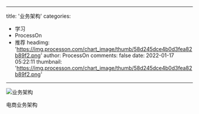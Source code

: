 
---
title: '业务架构'
categories: 
 - 学习
 - ProcessOn
 - 推荐
headimg: 'https://img.processon.com/chart_image/thumb/58d245dce4b0d3fea82b89f2.png'
author: ProcessOn
comments: false
date: 2022-01-17 05:22:11
thumbnail: 'https://img.processon.com/chart_image/thumb/58d245dce4b0d3fea82b89f2.png'
---

<div>   
<img class="thumb" alt="业务架构" src="https://img.processon.com/chart_image/thumb/58d245dce4b0d3fea82b89f2.png" referrerpolicy="no-referrer">
<p>电商业务架构</p>  
</div>
            